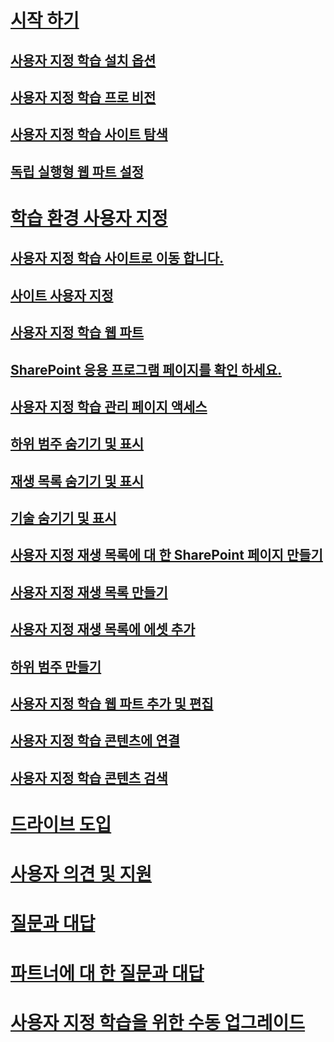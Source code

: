 # [시작 하기](index.md)
## [사용자 지정 학습 설치 옵션](custom_setupoptions.md)
## [사용자 지정 학습 프로 비전](custom_provision.md)
## [사용자 지정 학습 사이트 탐색](custom_exploresite.md)
## [독립 실행형 웹 파트 설정](custom_manualsetup.md)
# [학습 환경 사용자 지정](custom_overview.md)
## [사용자 지정 학습 사이트로 이동 합니다.](custom_goto.md)
## [사이트 사용자 지정](custom_edithelp.md)
## [사용자 지정 학습 웹 파트](custom_whereiswebpart.md)
## [SharePoint 응용 프로그램 페이지를 확인 하세요.](custom_apppages.md)
## [사용자 지정 학습 관리 페이지 액세스](custom_accessadmin.md)
## [하위 범주 숨기기 및 표시](custom_hideshowsub.md)
## [재생 목록 숨기기 및 표시](custom_hideshowplaylists.md)
## [기술 숨기기 및 표시](custom_hideshowtech.md)
## [사용자 지정 재생 목록에 대 한 SharePoint 페이지 만들기](custom_createnewpage.md)
## [사용자 지정 재생 목록 만들기](custom_createnewplaylist.md)
## [사용자 지정 재생 목록에 에셋 추가](custom_addassets.md)
## [하위 범주 만들기](custom_createnewcat.md)
## [사용자 지정 학습 웹 파트 추가 및 편집](custom_addwebpart.md)
## [사용자 지정 학습 콘텐츠에 연결](custom_linking.md)
## [사용자 지정 학습 콘텐츠 검색](custom_search.md)
# [드라이브 도입](driveadoption.md)
# [사용자 의견 및 지원](feedback.md)
# [질문과 대답](faq.md)
# [파트너에 대 한 질문과 대답](custom_partner.md)
# [사용자 지정 학습을 위한 수동 업그레이드](custom_upgrade.md)